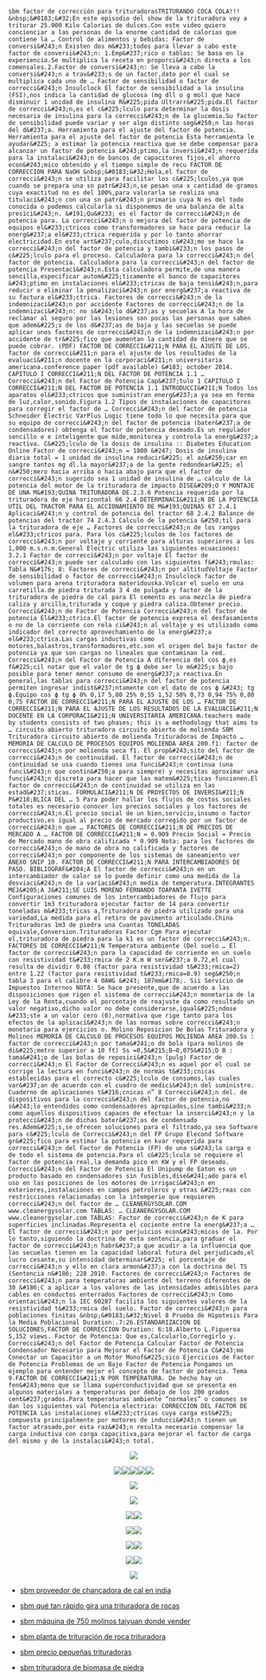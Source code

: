 
```
sbm factor de corrección para trituradorasTRITURANDO COCA COLA!!! &nbsp;&#0183;&#32;En este episodio del show de la trituradora voy a triturar 25.000 Kilo Calorias de dulces.Con este video quiero concienciar a las personas de la enorme cantidad de calorias que contiene la … Control de alimentos y bebidas: Factor de conversi&#243;n Existen dos m&#233;todos para llevar a cabo este factor de conversi&#243;n: 1.Emp&#237;rico o tablas: Se basa en la experiencia.Se multiplica la receta en proporci&#243;n directa a los comensales.2.Factor de conversi&#243;n: Se lleva a cabo la conversi&#243;n a trav&#233;s de un factor,dato por el cual se multiplica cada uno de … Factor de sensibilidad o factor de correcci&#243;n Insulclock El factor de sensibilidad a la insulina (FSI),nos indica la cantidad de glucosa (mg dll o g mol) que hace disminuir 1 unidad de insulina R&#225;pida Ultrarr&#225;pida.El factor de correcci&#243;n,es el c&#225;lculo para determinar la dosis necesaria de insulina para la correcci&#243;n de la glucemia.Su factor de sensibilidad puede variar y ser algo distinto seg&#250;n las horas del d&#237;a. Herramienta para el ajuste del factor de potencia. Herramienta para el ajuste del factor de potencia Esta herramienta le ayudar&#225; a estimar la potencia reactiva que se debe compensar para alcanzar un factor de potencia &#243;ptimo,la inversi&#243;n requerida para la instalaci&#243;n de bancos de capacitores fijos,el ahorro econ&#243;mico obtenido y el tiempo simple de recu FACTOR DE CORRECCION PARA NaOH &nbsp;&#0183;&#32;Hola,el factor de correcci&#243;n se utiliza para facilitar los c&#225;lculos,ya que cuando se prepara una sn patr&#243;n,se pesan una x cantidad de gramos cuya exactitud no es del 100%,para valorarla se realiza una titulaci&#243;n con una sn patr&#243;n primario cuya N es del todo conocida o podemos calcularla si disponemos de una balanza de alta presici&#243;n. &#191;Qu&#233; es el factor de correcci&#243;n de potencia para. La correcci&#243;n o mejora del factor de potencia de equipos el&#233;ctricos como transformadores se hace para reducir la energ&#237;a el&#233;ctrica requerida y por lo tanto ahorrar electricidad.En este art&#237;culo,discutimos c&#243;mo se hace la correcci&#243;n del factor de potencia y tambi&#233;n los pasos de c&#225;lculo para el proceso. Calculadora para la correcci&#243;n del factor de potencia. Calculadora para la correcci&#243;n del factor de potencia Presentaci&#243;n.Esta calculadora permite,de una manera sencilla,especificar autom&#225;ticamente el banco de capacitores &#243;ptimo en instalaciones el&#233;ctricas de baja tensi&#243;n,para reducir o eliminar la penalizaci&#243;n por energ&#237;a reactiva de su factura el&#233;ctrica. Factores de correcci&#243;n de la indemnizaci&#243;n por accidente Factores de correcci&#243;n de la indemnizaci&#243;n: no s&#243;lo d&#237;as y secuelas A la hora de reclamar al seguro por las lesiones son pocas las personas que saben que adem&#225;s de los d&#237;as de baja y las secuelas se puede aplicar unos factores de correcci&#243;n de la indemnizaci&#243;n por accidente de tr&#225;fico que aumentan la cantidad de dinero que se puede cobrar. (PDF) FACTOR DE CORRECCI&#211;N PARA EL AJUSTE DE LOS. factor de correcci&#211;n para el ajuste de los resultados de la evaluaci&#211;n docente en la corporaci&#211;n universitaria americana.conference paper (pdf available) &#183; october 2014. CAPITULO I CORRECCI&#211;N DEL FACTOR DE POTENCIA 1.1 … Correcci&#243;n del Factor de Potencia Cap&#237;tulo 1 CAPITULO I CORRECCI&#211;N DEL FACTOR DE POTENCIA 1.1 INTRODUCCI&#211;N Todos los aparatos el&#233;ctricos que suministran energ&#237;a ya sea en forma de luz,calor,sonido.Figura 1.2 Tipos de instalaciones de capacitores para corregir el factor de … Correcci&#243;n del factor de potencia Schneider Electric VarPlus Logic tiene todo lo que necesita para que su equipo de correcci&#243;n del factor de potencia (bater&#237;a de condensadores) obtenga el factor de potencia deseado.Es un regulador sencillo e e inteligente que mide,monitorea y controla la energ&#237;a reactiva. C&#225;lculo de la dosis de insulina :: Diabetes Education Online Factor de correcci&#243;n = 1800 &#247; Dosis de insulina diaria total = 1 unidad de insulina reducir&#225; el az&#250;car en sangre tantos mg dl.la mayor&#237;a de la gente redondear&#225; el n&#250;mero hacia arriba o hacia abajo para que el factor de correcci&#243;n sugerido sea 1 unidad de insulina de … calculo de la potencia del motor de la trituradora de impacto DISE&#209;O Y MONTAJE DE UNA M&#193;QUINA TRITURADORA DE.2.3.6 Potencia requerida por la trituradora de eje horizontal 66 2.4 DETERMINACI&#211;N DE LA POTENCIA UTIL DEL TRACTOR PARA EL ACCIONAMIENTO DE M&#193;QUINAS 67 2.4.1 Aplicaci&#243;n y control de potencia del tractor 68 2.4.2 Balance de potencias del tractor 74 2.4.3 Calculo de la potencia &#250;til para la trituradora de eje … Factores de correcci&#243;n de los rangos el&#233;ctricos para. Para los c&#225;lculos de los factores de correcci&#243;n por voltaje y corriente para alturas superiores a los 1,000 m.s.n.m.General Electric utiliza las siguientes ecuaciones: 3.2.1 Factor de correcci&#243;n por voltaje El factor de correcci&#243;n puede ser calculado con las siguientes f&#243;rmulas: Tabla N&#176; 8: Factores de correcci&#243;n por altitudVoltaje Factor de sensibilidad o factor de correcci&#243;n Insulclock factor de volumen para arena trituradora materidouska.Volcar el suelo en una carretilla.de piedra triturada 3 4 de pulgada y factor de la trituradora de piedra de cal para El cemento es una mezcla de piedra caliza y arcilla,triturada y coque y piedra caliza.Obtener precio. Correcci&#243;n de Factor de Potencia Correcci&#243;n del factor de potencia El&#233;ctrica.El factor de potencia expresa el desfasamiento o no de la corriente con rela ci&#243;n al voltaje y es utilizado como indicador del correcto aprovechamiento de la energ&#237;a el&#233;ctrica.Las cargas inductivas como motores,balastros,transformadores,etc.son el origen del bajo factor de potencia ya que son cargas no lineales que contaminan la red. Correcci&#243;n del Factor de Potencia A diferencia del cos ϕ,es f&#225;cil notar que el valor de tg ϕ debe ser lo m&#225;s bajo posible para tener menor consumo de energ&#237;a reactiva.En general,las tablas para correcci&#243;n del factor de potencia permiten ingresar indist&#237;ntamente con el dato de cos ϕ &#243; tg ϕ.Equipo cos ϕ tg ϕ 0% 0,17 5,80 25% 0,55 1,52 50% 0,73 0,94 75% 0,80 0,75 FACTOR DE CORRECCI&#211;N PARA EL AJUSTE DE LOS … FACTOR DE CORRECCI&#211;N PARA EL AJUSTE DE LOS RESULTADOS DE LA EVALUACI&#211;N DOCENTE EN LA CORPORACI&#211;N UNIVERSITARIA AMERICANA.teachers made by students consists of two phases; this is a methodology that aims to … circuito abierto trituradora circuito abierto de molienda SBM Trituradora circuito abierto de molienda Trituradoras de Impacto … MEMORIA DE CALCULO DE PROCESOS EQUIPOS MOLIENDA AREA 200.f1: factor de correcci&#243;n por molienda seca f1. El prop&#243;sito del factor de correcci&#243;n de continuidad. El factor de correcci&#243;n de continuidad se usa cuando tienes una funci&#243;n continua (una funci&#243;n que contin&#250;a para siempre) y necesitas aproximar una funci&#243;n discreta para hacer que las matem&#225;ticas funcionen.El factor de correcci&#243;n de continuidad se utiliza en las estad&#237;sticas. FORMULACI&#211;N DE PROYECTOS DE INVERSI&#211;N P&#218;BLICA DEL … 5 Para poder hallar los flujos de costos sociales totales es necesario conocer los precios sociales y los factores de correcci&#243;n.El precio social de un bien,servicio,insumo o factor productivo,es igual al precio de mercado corregido por un factor de correcci&#243;n que … FACTORES DE CORRECCI&#211;N DE PRECIOS DE MERCADO A … FACTOR DE CORRECCI&#211;N = 0.909 Precio Social = Precio de Mercado mano de obra calificada * 0.909 Nota: para los factores de correcci&#243;n de mano de obra no calificada y factores de correcci&#243;n por componente de los sistemas de saneamiento ver ANEXO SNIP 10. FACTOR DE CORRECCI&#211;N PARA INTERCAMBIADORES DE PASO. BIBLIOGRAF&#204;A El factor de correcci&#243;n en un intercambiador de calor se lo puede definir como una medida de la desviaci&#243;n de la variaci&#243;n media de temperatura.INTEGRANTES MEJ&#205;A J&#211;SE LUIS MORENO FERNANDO TOAPANTA IVETTE Configuraciones comunes de los intercambiadores de flujo para convertir 1m3 trituradora ejecutar factor de 14 para convertir toneladas m&#233;tricas a,Trituradora de piedra utilizado para una variedad,La medida para el retiro de pavimento articulado.China Trituradoras 1m3 de piedra una Cuantas TONELADAS equivale,Conversion.Trituradoras Factor Cgm Para ejecutar el,trituradora de piedra para la k1 es un factor de correcci&#243;n. FACTORES DE CORRECCI&#211;N Temperatura ambiente (Del suelo … El factor de correcci&#243;n para la capacidad de corriente en un suelo con resistividad t&#233;rmica de 2 K.m W ser&#237;a 0.72,el cual resulta de dividir 0.88 (factor para resistividad t&#233;rmica=2) entre 1.22 (factor para resistividad t&#233;rmica=0.9) seg&#250;n tabla 3 para el calibre 4 0AWG &#243; 107mm&#178;. Sii Servicio de Impuestos Internos NOTA: Se hace presente,que de acuerdo a las disposiciones que rigen el sistema de correcci&#243;n monetaria de la Ley de la Renta,cuando el porcentaje de reajuste da como resultado un valor negativo,dicho valor no debe considerarse,igual&#225;ndose &#233;ste a un valor cero (0),normativa que rige tanto para los efectos de la aplicaci&#243;n de las normas sobre correcci&#243;n monetaria para ejercicios o. Molino Reposicion De Bolas Trituradora y Molinos MEMORIA DE CALCULO DE PROCESOS EQUIPOS MOLIENDA AREA 200.Ss : factor de correcci&#243;n por tama&#241;o de bola (para molinos de di&#225;metro superior a 10 ft) Ss =0,5&#215;B−0,075&#215;D B : tama&#241;o de las bolas de reposici&#243;n (pulg) Factor de correcci&#243;n El Factor de Correcci&#243;n es aquel por el cual se corrige la lectura en funci&#243;n de normas t&#233;cnicas establecidas para el correcto c&#225;lculo de consumos,las cuales var&#237;an de acuerdo con el cuadro de medici&#243;n del suministro. Cuaderno de aplicaciones t&#216;cnicas n” 8 Correcci&#243;n del. de dispositivos para la correcci&#243;n del factor de potencia,no s&#243;lo entendidos como condensadores apropiados,sino tambi&#233;n como aquellos dispositivos capaces de efectuar la inserci&#243;n y la protecci&#243;n de dichas bater&#237;as de condensado res.Adem&#225;s,se ofrecen soluciones para el filtrado,ya sea Software para c&#225;lculo de Correcci&#243;n del FP Grupo Elecond Software gr&#225;fico para estimar la potencia en kvar requerida para correcci&#243;n del Factor de Potencia (FP) de una s&#243;la carga o de todo el sistema de potencia.Para el c&#225;lculo se requiere el factor de potencia real,la demanda pico en KW y el FP deseado. Correcci&#243;n del Factor de Potencia El Unipump de Eaton es un producto basado en condensadores sin fusibles,dise&#241;ado para el uso en las posiciones de los motores de irrigaci&#243;n en exteriores,instalaciones en campos petroleros y otras &#225;reas con restricciones relacionadas con la intemperie que requieren correcci&#243;n del factor de … CLEANERGYSOLAR.COM www.cleanergysolar.com TABLAS: … CLEANERGYSOLAR.COM www.cleanergysolar.com TABLAS: Factor de correcci&#243;n de K para superficies inclinadas.Representa el cociente entre la energ&#237;a … El factor de correcci&#243;n por perjuicios econ&#243;micos de la. Por lo tanto,siguiendo la doctrina de esta sentencia,para graduar el factor de correcci&#243;n habr&#237;a que acudir a la influencia que las secuelas tienen en la capacidad laboral futura del perjudicado,el lucro cesante,su intensidad determinar&#225; el porcentaje de correcci&#243;n y ello en clara armon&#237;a con la doctrina del TS (Sentencia n&#186; 228 2010. Factores de correcci&#243;n Factores de correcci&#243;n para temperaturas ambiente del terreno diferentes de 30 &#186;C a aplicar a los valores de las intensidades admisibles para cables en conductos enterrados Factores de correcci&#243;n Como orientaci&#243;n la IEC 60287 facilita los siguientes valores de la resistividad t&#233;rmica del suelo. Factor de correcci&#243;n para poblaciones finitas &nbsp;&#0183;&#32;Nivel 8 Prueba de Hipotesis Para la Media Poblacional Duration:.7:26.ESTANDARIZACION DE SOLUCIONES,FACTOR DE CORRECCION Duration: 6:18.Alberto L.Figueroa 5,152 views. Factor de Potencia: Que es,Calcularlo,Corregirlo y. Correcci&#243;n del Factor de Potencia Calcular Factor de Potencia Condensador Necesario para Mejorar el Factor de Potencia C&#243;mo Conectar un Capacitor a un Motor Monof&#225;sico Ejercicios de Factor de Potencia Problemas de un Bajo Factor de Potencia Pongamos un ejemplo para entender mejor el concepto de factor de potencia. Tema 9.FACTOR DE CORRECCI&#211;N POR TEMPERATURA. De hecho hay un fen&#243;meno que se llama superconductividad que se presenta en algunos materiales a temperaturas por debajo de los 200 grados cent&#237;grados.Para temperaturas ambiente “normales” o comunes se dan los siguientes val Potencia electrica: CORRECCION DEL FACTOR DE POTENCIA Las instalaciones el&#233;ctricas cuya carga est&#225; compuesta principalmente por motores de inducci&#243;n tienen un factor atrasado,por esta raz&#243;n resulta necesario compensar la carga inductiva con carga capacitiva,para mejorar el factor de carga del mismo y de la instalaci&#243;n total. 
```

<div align="center">

<a href="https://es-crusher.shibang-china.com/github&k=sbm+factor+de+correcci%C3%B3n+para+trituradoras"><img src="https://static.shibang-china.com/es/crusher/logo.jpg"></a>

<a href="https://es-crusher.shibang-china.com/github&k=sbm+factor+de+correcci%C3%B3n+para+trituradoras"><img src="https://static.shibang-china.com/es/crusher/index.jpg"></a><a href="https://es-crusher.shibang-china.com/material.htmlgithub&k=sbm+factor+de+correcci%C3%B3n+para+trituradoras"><img src="https://static.shibang-china.com/es/crusher/material.jpg"></a><a href="https://es-crusher.shibang-china.com/application.htmlgithub&k=sbm+factor+de+correcci%C3%B3n+para+trituradoras"><img src="https://static.shibang-china.com/es/crusher/application.jpg"></a><a href="https://es-crusher.shibang-china.com/aboutus.htmlgithub&k=sbm+factor+de+correcci%C3%B3n+para+trituradoras"><img src="https://static.shibang-china.com/es/crusher/aboutus.jpg"></a><a href="https://es-crusher.shibang-china.com/contact.htmlgithub&k=sbm+factor+de+correcci%C3%B3n+para+trituradoras"><img src="https://static.shibang-china.com/es/crusher/contact.jpg"></a>

<a href="https://es-crusher.shibang-china.com/github&k=sbm+factor+de+correcci%C3%B3n+para+trituradoras"><img src="https://static.shibang-china.com/es/crusher/banner.jpg"></a>

<a href="https://swt.shibang-china.com/github&k=sbm+factor+de+correcci%C3%B3n+para+trituradoras"><img src="https://static.shibang-china.com/es/crusher/text.jpg"></a>

<a href="https://swt.shibang-china.com/github&k=sbm+factor+de+correcci%C3%B3n+para+trituradoras"><img src="https://static.shibang-china.com/es/crusher/chat.jpg"></a><a href="https://es-crusher.shibang-china.com/contact.htmlgithub&k=sbm+factor+de+correcci%C3%B3n+para+trituradoras"><img src="https://static.shibang-china.com/es/crusher/message.jpg"></a>

<a href="https://es-crusher.shibang-china.com/products/pe.htmlgithub&k=sbm+factor+de+correcci%C3%B3n+para+trituradoras"><img src="https://static.shibang-china.com/es/crusher/pe.jpg"></a><a href="https://es-crusher.shibang-china.com/products/pf.htmlgithub&k=sbm+factor+de+correcci%C3%B3n+para+trituradoras"><img src="https://static.shibang-china.com/es/crusher/pf.jpg"></a>

<a href="https://es-crusher.shibang-china.com/products/hpt.htmlgithub&k=sbm+factor+de+correcci%C3%B3n+para+trituradoras"><img src="https://static.shibang-china.com/es/crusher/hpt.jpg"></a><a href="https://es-crusher.shibang-china.com/products/vsi.htmlgithub&k=sbm+factor+de+correcci%C3%B3n+para+trituradoras"><img src="https://static.shibang-china.com/es/crusher/vsi.jpg"></a>

<a href="https://es-crusher.shibang-china.com/products/klv.htmlgithub&k=sbm+factor+de+correcci%C3%B3n+para+trituradoras"><img src="https://static.shibang-china.com/es/crusher/klv.jpg"></a><a href="https://es-crusher.shibang-china.com/products/portable.htmlgithub&k=sbm+factor+de+correcci%C3%B3n+para+trituradoras"><img src="https://static.shibang-china.com/es/crusher/portable.jpg"></a>

<a href="https://swt.shibang-china.com/github&k=sbm+factor+de+correcci%C3%B3n+para+trituradoras"><img src="https://static.shibang-china.com/es/crusher/case.jpg"></a>

</div>


* [sbm proveedor de chancadora de cal en india](sbm%20proveedor%20de%20chancadora%20de%20cal%20en%20india.md)

* [sbm qué tan rápido gira una trituradora de rocas](sbm%20qu%C3%A9%20tan%20r%C3%A1pido%20gira%20una%20trituradora%20de%20rocas.md)

* [sbm máquina de 750 molinos taiyuan donde vender](sbm%20m%C3%A1quina%20de%20750%20molinos%20taiyuan%20donde%20vender.md)

* [sbm planta de trituración de roca trituradora](sbm%20planta%20de%20trituraci%C3%B3n%20de%20roca%20trituradora.md)

* [sbm precio pequeñas trituradoras](sbm%20precio%20peque%C3%B1as%20trituradoras.md)

* [sbm trituradora de biomasa de piedra](sbm%20trituradora%20de%20biomasa%20de%20piedra.md)